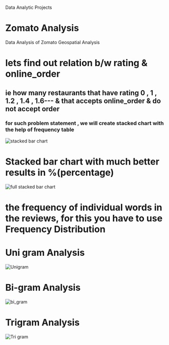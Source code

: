  Data Analytic Projects 
# Zomato Analysis 
Data Analysis of Zomato Geospatial Analysis
# lets find out relation b/w rating & online_order
## ie how many restaurants that have rating 0 , 1 , 1.2 , 1.4 , 1.6--- & that accepts online_order & do not accept order
### for such problem statement , we will create stacked chart with the help of frequency table
![stacked bar chart](https://github.com/Preeti0018/Zomato-Analysis/assets/159876174/957a38a1-f0b9-4c37-8ced-28a5817ad75a)

# Stacked bar chart with much better results in %(percentage) 

![full stacked bar chart](https://github.com/Preeti0018/Zomato-Analysis/assets/159876174/513ce232-ab08-4021-b556-5c6b57d05f17)

# the frequency of individual words in the reviews, for this you have to use Frequency Distribution
# Uni gram Analysis
![Unigram](https://github.com/Preeti0018/Zomato-Analysis/assets/159876174/f43ff1be-deaa-4afc-aaa6-c735fbbdd2ad)
# Bi-gram Analysis
![bi_gram](https://github.com/Preeti0018/Zomato-Analysis/assets/159876174/bb4c0f8c-1278-4bd9-ba27-fcd749f593c2)
# Trigram Analysis
![Tri gram](https://github.com/Preeti0018/Zomato-Analysis/assets/159876174/61ac9c90-a679-4f5b-a0c1-d7389937b86d)
